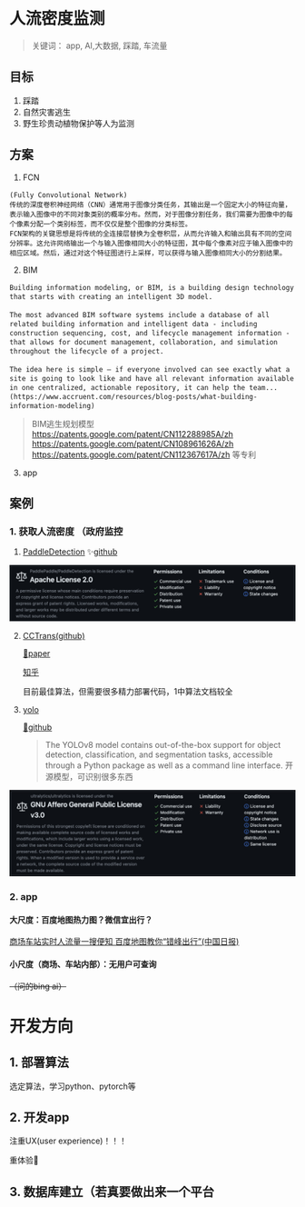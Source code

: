 # 人流密度监测

>关键词：
app, AI,大数据, 踩踏, 车流量

## 目标
1. 踩踏
2. 自然灾害逃生
3. 野生珍贵动植物保护等人为监测

## 方案
1. FCN
~~~
(Fully Convolutional Network)
传统的深度卷积神经网络（CNN）通常用于图像分类任务，其输出是一个固定大小的特征向量，表示输入图像中的不同对象类别的概率分布。然而，对于图像分割任务，我们需要为图像中的每个像素分配一个类别标签，而不仅仅是整个图像的分类标签。
FCN架构的关键思想是将传统的全连接层替换为全卷积层，从而允许输入和输出具有不同的空间分辨率。这允许网络输出一个与输入图像相同大小的特征图，其中每个像素对应于输入图像中的相应区域。然后，通过对这个特征图进行上采样，可以获得与输入图像相同大小的分割结果。
~~~
2. BIM
~~~
Building information modeling, or BIM, is a building design technology that starts with creating an intelligent 3D model.

The most advanced BIM software systems include a database of all related building information and intelligent data - including construction sequencing, cost, and lifecycle management information - that allows for document management, collaboration, and simulation throughout the lifecycle of a project.

The idea here is simple — if everyone involved can see exactly what a site is going to look like and have all relevant information available in one centralized, actionable repository, it can help the team...
(https://www.accruent.com/resources/blog-posts/what-building-information-modeling)
~~~
>BIM逃生规划模型
https://patents.google.com/patent/CN112288985A/zh
https://patents.google.com/patent/CN108961626A/zh
https://patents.google.com/patent/CN112367617A/zh
等专利

3. app



## 案例
### 1. 获取人流密度 （政府监控

1. [PaddleDetection](https://zhuanlan.zhihu.com/p/433652735)
   ✨[github](https://github.com/PaddlePaddle/paddledetection)

![许可](<截屏2023-10-12 23.29.05.png>)

2. [CCTrans(github)](https://github.com/wfs123456/CCTrans)   
    
   [📑paper](https://arxiv.org/pdf/2109.14483.pdf)

   [知乎](https://zhuanlan.zhihu.com/p/542590841)
    
    目前最佳算法，但需要很多精力部署代码，1中算法文档较全

    
3. [yolo](https://yolov8.com/)

   [🌟github](https://github.com/ultralytics/ultralytics)
   >The YOLOv8 model contains out-of-the-box support for object detection, classification, and segmentation tasks, accessible through a Python package as well as a command line interface.
    开源模型，可识别很多东西

![Alt text](<截屏2023-10-12 23.41.58.png>)

### 2. app
#### 大尺度：百度地图热力图？微信宜出行？
[商场车站实时人流量一搜便知 百度地图教你“错峰出行”(中国日报)](http://ex.chinadaily.com.cn/exchange/partners/82/rss/channel/cn/columns/snl9a7/stories/WS5e6efd57a3107bb6b57a6bc1.html)
#### 小尺度（商场、车站内部）：无用户可查询
~~（问的bing ai）~~



# 开发方向

## 1. 部署算法
选定算法，学习python、pytorch等

## 2. 开发app

注重UX(user experience)！！！

重体验🐶

## 3. 数据库建立（若真要做出来一个平台
